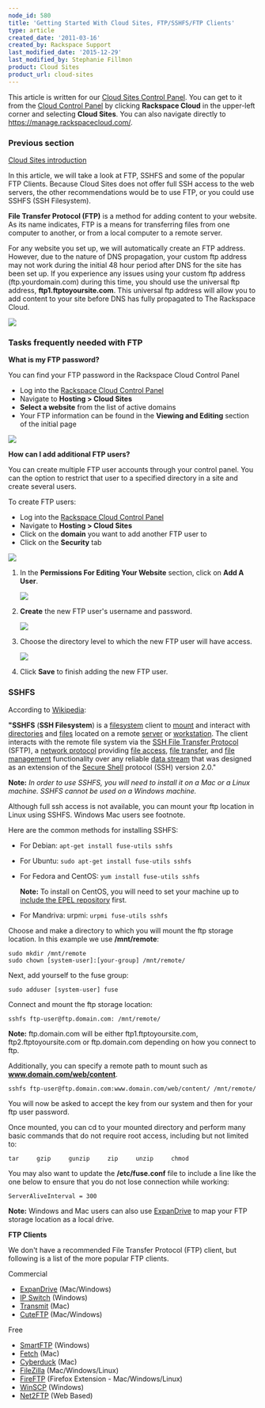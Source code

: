 ```yaml
---
node_id: 580
title: 'Getting Started With Cloud Sites, FTP/SSHFS/FTP Clients'
type: article
created_date: '2011-03-16'
created_by: Rackspace Support
last_modified_date: '2015-12-29'
last_modified_by: Stephanie Fillmon
product: Cloud Sites
product_url: cloud-sites
---
```


This article is written for our [Cloud Sites Control Panel](https://manage.rackspacecloud.com/). You can get to it from the [Cloud Control Panel](https://mycloud.rackspace.com) by clicking **Rackspace Cloud** in the upper-left corner and selecting **Cloud Sites**. You can also navigate directly to <https://manage.rackspacecloud.com/>.

### Previous section

[Cloud Sites introduction](/how-to/cloud-sites)

In this article, we will take a look at FTP, SSHFS
and some of the popular FTP Clients. Because Cloud
Sites does not offer full SSH access to the web servers, the other
recommendations would be to use FTP, or you could use SSHFS (SSH
Filesystem).

**File Transfer Protocol (FTP)** is a method for adding content to your
website. As its name indicates, FTP is a means for transferring files
from one computer to another, or from a local computer to a remote
server.

For any website you set up, we will automatically create an FTP address. However, due to the nature of DNS
propagation, your custom ftp address may not work during the initial 48
hour period after DNS for the site has been set up. If you experience
any issues using your custom ftp address (ftp.yourdomain.com) during
this time, you should use the universal ftp address,
**ftp1.ftptoyoursite.com**. This universal ftp address will allow you to
add content to your site before DNS has fully propagated to The
Rackspace Cloud.

![](http://c806394.r94.cf2.rackcdn.com/ftpserver2.png)

### Tasks frequently needed with FTP

**What is my FTP password?**

You can find your FTP password in the Rackspace Cloud Control Panel

-   Log into the [Rackspace Cloud Control Panel](http://manage.rackspacecloud.com)
-   Navigate to **Hosting > Cloud Sites**
-   **Select a website** from the list of active domains
-   Your FTP information can be found in the **Viewing and Editing**
    section of the initial page

![](http://c806394.r94.cf2.rackcdn.com/ftpsettings.png)

**How can I add additional FTP users?**

You can create multiple FTP user accounts through your control panel.
You can the option to restrict that user to a specified directory in a
site and create several users.

To create FTP users:

-   Log into the [Rackspace Cloud Control Panel](http://manage.rackspacecloud.com)
-   Navigate to **Hosting > Cloud Sites**
-   Click on the **domain** you want to add another FTP user to
-   Click on the **Security** tab

![](http://c806394.r94.cf2.rackcdn.com/securitytab.png)

1. In the **Permissions For Editing Your Website** section, click on **Add A User**.

   ![](http://c806394.r94.cf2.rackcdn.com/addauser.png)

2. **Create** the new FTP user's username and password.

   ![](http://c806394.r94.cf2.rackcdn.com/ftpnewuserpass.png)

3. Choose the directory level to which the new FTP user will have access.

   ![](http://c806394.r94.cf2.rackcdn.com/ftppermissions.png)

4. Click **Save** to finish adding the new FTP user.


### SSHFS

According to [Wikipedia](http://en.wikipedia.org/wiki/SSHFS):

**"SSHFS** (**SSH Filesystem**) is
a [filesystem](http://en.wikipedia.org/wiki/Filesystem "Filesystem") client
to [mount](http://en.wikipedia.org/wiki/Mount_(computing) "Mount (computing)") and
interact
with [directories](http://en.wikipedia.org/wiki/Directory_(file_systems) "Directory (file systems)") and [files](http://en.wikipedia.org/wiki/Computer_file "Computer file") located
on a
remote [server](http://en.wikipedia.org/wiki/Server_(computing) "Server (computing)") or [workstation](http://en.wikipedia.org/wiki/Workstation "Workstation"). The
client interacts with the remote file system via the [SSH File Transfer
Protocol](http://en.wikipedia.org/wiki/SSH_File_Transfer_Protocol "SSH File Transfer Protocol") (SFTP), a [network
protocol](http://en.wikipedia.org/wiki/Network_protocol "Network protocol") providing [file
access](http://en.wikipedia.org/wiki/File_access "File access"), [file
transfer](http://en.wikipedia.org/wiki/File_transfer "File transfer"),
and [file
management](http://en.wikipedia.org/wiki/File_management "File management") functionality
over any reliable [data
stream](http://en.wikipedia.org/wiki/Data_stream "Data stream") that was
designed as an extension of the [Secure
Shell](http://en.wikipedia.org/wiki/Secure_Shell "Secure Shell") protocol
(SSH) version 2.0."

**Note:** *In order to use SSHFS, you will need to install it on a Mac
or a Linux machine. SSHFS cannot be used on a Windows machine.*

Although full ssh access is not available, you can mount your ftp
location in Linux using SSHFS. Windows Mac users see footnote.

Here are the common methods for installing SSHFS:

- For Debian: `apt-get install fuse-utils sshfs`

- For Ubuntu: `sudo apt-get install fuse-utils sshfs`

- For Fedora and CentOS: `yum install fuse-utils sshfs`

  **Note:**  To install on CentOS, you will need to set your machine up to
[include the EPEL repository](/how-to/install-epel-and-additional-repositories-on-centos-and-red-hat)
first.

- For Mandriva: urpmi: `urpmi fuse-utils sshfs`

Choose and make a directory to which you will mount the ftp
storage location. In this example we use **/mnt/remote**:

    sudo mkdir /mnt/remote
    sudo chown [system-user]:[your-group] /mnt/remote/

Next, add yourself to the fuse group:

    sudo adduser [system-user] fuse

Connect and mount the ftp storage location:

    sshfs ftp-user@ftp.domain.com: /mnt/remote/

**Note:** ftp.domain.com will be either ftp1.ftptoyoursite.com,
ftp2.ftptoyoursite.com or ftp.domain.com depending on how you connect to
ftp.

Additionally, you can specify a remote path to mount such as
**www.domain.com/web/content**.

    sshfs ftp-user@ftp.domain.com:www.domain.com/web/content/ /mnt/remote/

You will now be asked to accept the key from our system and then for
your ftp user password.

Once mounted, you can cd to your mounted directory and perform many basic
commands that do not require root access, including but not limited to:

    tar     gzip     gunzip     zip     unzip     chmod

You may also want to update the **/etc/fuse.conf** file to include a line
like the one below to ensure that you do not lose connection while working:

    ServerAliveInterval = 300

**Note:** Windows and Mac users can also
use [ExpanDrive](http://www.expandrive.com/ "http://www.expandrive.com") to
map your FTP storage location as a local drive.

**FTP Clients**

We don't have a recommended File Transfer Protocol (FTP) client, but
following is a list of the more popular FTP clients.

Commercial

-   [ExpanDrive](http://www.expandrive.com/ "http://www.expandrive.com") (Mac/Windows)
-   [IP Switch](http://www.ipswitch.com/ "http://www.ipswitch.com/") (Windows)
-   [Transmit](http://www.panic.com/ "http://www.panic.com/") (Mac)
-   [CuteFTP](http://www.cuteftp.com/ "http://www.cuteftp.com") (Mac/Windows)

Free

-   [SmartFTP](http://www.smartftp.com/ "http://www.smartftp.com/") (Windows)
-   [Fetch](http://www.fetchsoftworks.com/ "http://www.fetchsoftworks.com/") (Mac)
-   [Cyberduck](http://cyberduck.ch/ "http://cyberduck.ch/") (Mac)
-   [FileZilla](http://filezilla-project.org/ "http://filezilla-project.org/") (Mac/Windows/Linux)
-   [FireFTP](http://fireftp.mozdev.org/ "http://fireftp.mozdev.org/") (Firefox Extension - Mac/Windows/Linux)
-   [WinSCP](http://winscp.net/ "http://winscp.net/") (Windows)
-   [Net2FTP](http://www.net2ftp.com/ "http://www.net2ftp.com") (Web Based)

